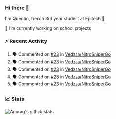 ### Hi there 👋

I'm Quentin, french 3rd year student at Epitech :raised_hands: 

🔭 I’m currently working on school projects

### :zap: Recent Activity

<!--START_SECTION:activity-->
1. 🗣 Commented on [#23](https://github.com/Vedzaa/NitroSniperGo/issues/23) in [Vedzaa/NitroSniperGo](https://github.com/Vedzaa/NitroSniperGo)
2. 🗣 Commented on [#23](https://github.com/Vedzaa/NitroSniperGo/issues/23) in [Vedzaa/NitroSniperGo](https://github.com/Vedzaa/NitroSniperGo)
3. 🗣 Commented on [#23](https://github.com/Vedzaa/NitroSniperGo/issues/23) in [Vedzaa/NitroSniperGo](https://github.com/Vedzaa/NitroSniperGo)
4. 🗣 Commented on [#23](https://github.com/Vedzaa/NitroSniperGo/issues/23) in [Vedzaa/NitroSniperGo](https://github.com/Vedzaa/NitroSniperGo)
5. 🗣 Commented on [#23](https://github.com/Vedzaa/NitroSniperGo/issues/23) in [Vedzaa/NitroSniperGo](https://github.com/Vedzaa/NitroSniperGo)
<!--END_SECTION:activity-->


### 📈 Stats

![Anurag's github stats](https://github-readme-stats.vercel.app/api?username=vedza&show_icons=false&theme=dark)
